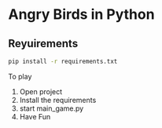 Angry Birds in Python
=====================
Reyuirements
------------
```bash
pip install -r requirements.txt
```
To play
1. Open project
2. Install the requirements
3. start main_game.py
4. Have Fun

